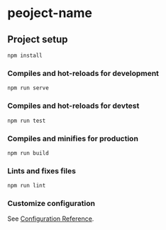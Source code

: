 # peoject-name

## Project setup
```
npm install
```

### Compiles and hot-reloads for development
```
npm run serve
```
### Compiles and hot-reloads for devtest
```
npm run test
```
### Compiles and minifies for production
```
npm run build
```

### Lints and fixes files
```
npm run lint
```

### Customize configuration
See [Configuration Reference](https://cli.vuejs.org/config/).
